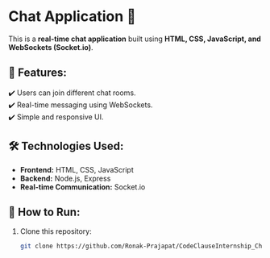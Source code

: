 # Chat Application 🚀

This is a **real-time chat application** built using **HTML, CSS, JavaScript, and WebSockets (Socket.io)**.

## 📌 Features:
✔️ Users can join different chat rooms.  
✔️ Real-time messaging using WebSockets.  
✔️ Simple and responsive UI.  

## 🛠️ Technologies Used:
- **Frontend:** HTML, CSS, JavaScript  
- **Backend:** Node.js, Express  
- **Real-time Communication:** Socket.io  

## 🚀 How to Run:
1. Clone this repository:
   ```sh
   git clone https://github.com/Ronak-Prajapat/CodeClauseInternship_ChatApp.git

